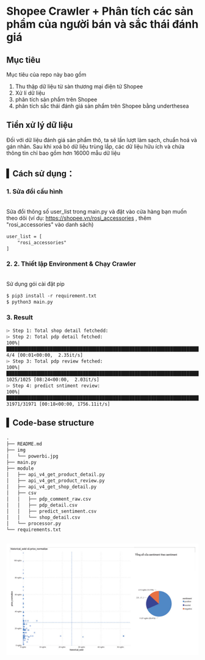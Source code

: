 # Shopee Crawler + Phân tích các sản phẩm của người bán và sắc thái đánh giá

## Mục tiêu 
Mục tiêu của repo này bao gồm  
1. Thu thập dữ liệu từ sàn thương mại điện tử Shopee 
2. Xử lí dữ liệu
3. phân tích sản phẩm trên Shopee 
4. phân tích sắc thái đánh giá sản phẩm trên Shopee bằng underthesea 

## Tiền xử lý dữ liệu

Đối với dữ liệu đánh giá sản phẩm thô, ta sẽ lần lượt làm sạch, chuẩn hoá và gán nhãn. Sau khi xoá bỏ dữ liệu trùng lắp, các dữ liệu hữu ích và chứa thông tin chỉ bao gồm hơn 16000 mẫu dữ liệu

## ▍Cách sử dụng：

### 1. Sửa đổi cấu hình
<br> Sửa đổi thông số user_list trong main.py và đặt vào cửa hàng bạn muốn theo dõi (ví dụ: https://shopee.vn/rosi_accessories , thêm "rosi_accessories" vào danh sách)
```
user_list = [
    "rosi_accessories"
]
```

### 2. 2. Thiết lập Environment & Chạy Crawler
    
<br>Sử dụng gói cài đặt pip
```
$ pip3 install -r requirement.txt
$ python3 main.py
```

### 3. Result
```
⌲ Step 1: Total shop detail fetchedd:
⌲ Step 2: Total pdp detail fetched:
100%|█████████████████████████████████████████████████████████████████████████████████████████████████████████████████| 4/4 [00:01<00:00,  2.35it/s]
⌲ Step 3: Total pdp review fetched:
100%|███████████████████████████████████████████████████████████████████████████████████████████████████████████| 1025/1025 [08:24<00:00,  2.03it/s]
⌲ Step 4: predict sntiment review:
100%|███████████████████████████████████████████████████████████████████████████████████████████████████████| 31971/31971 [00:18<00:00, 1756.11it/s]

```


## ▍Code-base structure

```
.
├── README.md
├── img
│   └── powerbi.jpg
├── main.py
├── module
│   ├── api_v4_get_product_detail.py
│   ├── api_v4_get_product_review.py
│   ├── api_v4_get_shop_detail.py
│   ├── csv
│   │   ├── pdp_comment_raw.csv
│   │   ├── pdp_detail.csv
│   │   ├── predict_sentiment.csv
│   │   └── shop_detail.csv
│   └── processor.py
└── requirements.txt
        
```

<img src="img/powerbi.jpg">
